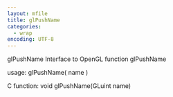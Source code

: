 ```yaml
---
layout: mfile
title: glPushName
categories:
  - wrap
encoding: UTF-8
---
```


glPushName  Interface to OpenGL function glPushName

usage:  glPushName( name )

C function:  void glPushName(GLuint name)